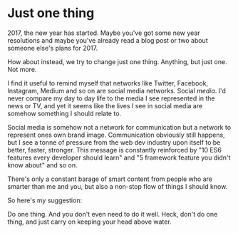# Just one thing

2017, the new year has started. Maybe you've got some new year resolutions and maybe you've already read a blog post or two about someone else's plans for 2017.

How about instead, we try to change just one thing. Anything, but just one. Not more.

<!--more-->

I find it useful to remind myself that networks like Twitter, Facebook, Instagram, Medium and so on are social media networks. Social *media*. I'd never compare my day to day life to the media I see represented in the news or TV, and yet it seems like the lives I see in social media are somehow something I should relate to.

Social media is somehow not a network for communication but a network to represent ones own brand image. Communication obviously still happens, but I see a tonne of pressure from the web dev industry upon itself to be better, faster, stronger. This message is constantly reinforced by "10 ES6 features every developer should learn" and "5 framework feature you didn't know about" and so on.

There's only a constant barage of smart content from people who are smarter than me and you, but also a non-stop flow of things I should know.

So here's my suggestion:

Do one thing. And you don't even need to do it well. Heck, don't do one thing, and just carry on keeping your head above water.
